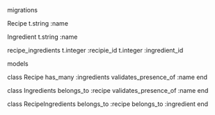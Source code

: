 migrations

Recipe
  t.string :name

Ingredient
  t.string :name

recipe_ingredients
  t.integer :recipie_id
  t.integer :ingredient_id


models

class Recipe
  has_many :ingredients
  validates_presence_of :name
end

class Ingredients
  belongs_to :recipe
  validates_presence_of :name
end

class RecipeIngredients
  belongs_to :recipe
  belongs_to :ingredient
end